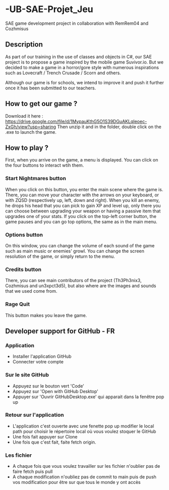 # -UB-SAE-Projet_Jeu
SAE game development project in collaboration with RemRem04 and Cozhmisus


## Description
As part of our training in the use of classes and objects in C#, our SAE project is to propose a game inspired by the mobile game Suvivor.io. But we decided to make a game in a horror/gore style with numerous inspirations such as Lovecraft / Trench Crusade / Scorn and others.

Although our game is for schools, we intend to improve it and push it further once it has been submitted to our teachers.

## How to get our game ?
Download it here : https://drive.google.com/file/d/1MypauKthG5O1S39DGuAKLqIeoec-ZxGh/view?usp=sharing
Then unzip it and in the folder, double click on the .exe to launch the game.

## How to play ?
First, when you arrive on the game, a menu is displayed. You can click on the four buttons to interact wtih them.

### Start Nightmares button
When you click on this button, you enter the main scene where the game is. There, you can move your character with the arrows on your keyboard, or with ZQSD (respectively up, left, down and right). When you kill an enemy, he drops his head that you can pick to gain XP and level up, only there you can choose between upgrading your weapon or having a passive item that upgrades one of your stats. If you click on the top-left corner button, the game pauses and you can go top options, the same as in the main menu.

### Options button
On this window, you can change the volume of each sound of the game such as main music or enemies' growl. You can change the screen resolution of the game, or simply return to the menu.

### Credits button
There, you can see main contributors of the project (Th3Ph3nix3, Cozhmisus and un3xpct3d5), but also where are the images and sounds that we used come from.

### Rage Quit
This button makes you leave the game.


## Developer support for GitHub - FR
### Application
- Installer l'application GitHub
- Connecter votre compte

### Sur le site GitHub
- Appuyez sur le bouton vert 'Code'
- Appuyez sur 'Open with GitHub Desktop'
- Appuyer sur 'Ouvrir GitHubDesktop.exe' qui apparait dans la fenêtre pop up

### Retour sur l'application
- L'application c'est ouverte avec une fenette pop up modifier le local path pour choisir le répertoire local où vous voulez stoquer le GitHub
- Une fois fait appuyer sur Clone
- Une fois que c'est fait, faite fetch origin.

### Les fichier
- A chaque fois que vous voulez travailler sur les fichier n'oublier pas de faire fetch puis pull
- A chaque modification n'oubliez pas de commit to main puis de push vos modification pour être sur que tous le monde y ont accès
